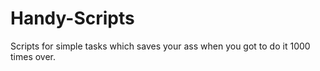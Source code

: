 # Handy-Scripts
Scripts for simple tasks which saves your ass when you got to do it 1000 times over.

